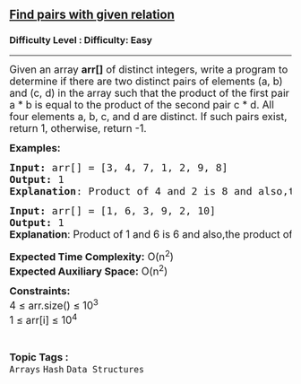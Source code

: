 <h2><a href="https://www.geeksforgeeks.org/problems/find-pairs-with-given-relation1540/1?page=1&category=two-pointer-algorithm,sliding-window,Pointers&sortBy=submissions">Find pairs with given relation</a></h2><h3>Difficulty Level : Difficulty: Easy</h3><hr><div class="problems_problem_content__Xm_eO"><p><span style="font-size: 18px;">Given an array <strong>arr[]</strong> of distinct integers, write a program to determine if there are two distinct pairs of elements (a, b) and (c, d) in the array such that the product of the first pair a * b is equal to the product of the second pair c * d. All four elements a, b, c, and d are distinct. If such pairs exist, return 1, otherwise, return -1.</span></p>
<p><strong style="font-size: 18px;">Examples:</strong></p>
<pre><span style="font-size: 18px;"><strong>Input: </strong>arr[] = [3, 4, 7, 1, 2, 9, 8]
<strong>Output:</strong> 1
<strong>Explanation</strong>: Product of 4 and 2 is 8 and also,the product of 1 and 8 is 8.  </span></pre>
<pre><span style="font-size: 18px;"><strong>Input: </strong>arr[] = [1, 6, 3, 9, 2, 10] 
<strong>Output:</strong> 1<br></span><span style="font-size: 18px;"><strong style="font-family: -apple-system, BlinkMacSystemFont, 'Segoe UI', Roboto, Oxygen, Ubuntu, Cantarell, 'Open Sans', 'Helvetica Neue', sans-serif;">Explanation</strong><span style="font-family: -apple-system, BlinkMacSystemFont, 'Segoe UI', Roboto, Oxygen, Ubuntu, Cantarell, 'Open Sans', 'Helvetica Neue', sans-serif;">: Product of 1 and 6 is 6 and also,the product of 2 and 3 is 6.</span></span>
</pre>
<p><span style="font-size: 18px;"><strong>Expected Time Complexity:</strong> O(n<sup>2</sup>)<br><strong>Expected Auxiliary Space:</strong> O(n<sup>2</sup>)</span></p>
<p><span style="font-size: 18px;"><strong>Constraints:</strong><br>4 ≤ arr.size() ≤ 10<sup>3<br></sup></span><span style="font-size: 18px;">1 ≤ arr[i] ≤ 10<sup>4</sup></span></p></div><br><p><span style=font-size:18px><strong>Topic Tags : </strong><br><code>Arrays</code>&nbsp;<code>Hash</code>&nbsp;<code>Data Structures</code>&nbsp;